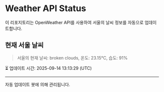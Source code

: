 
# Weather API Status

이 리포지토리는 OpenWeather API를 사용하여 서울의 날씨 정보를 자동으로 업데이트합니다.

## 현재 서울 날씨
> 서울의 현재 날씨: broken clouds, 온도: 23.15°C, 습도: 91%

⏳ 업데이트 시간: 2025-09-14 13:13:29 (UTC)

---
자동 업데이트 봇에 의해 관리됩니다.
